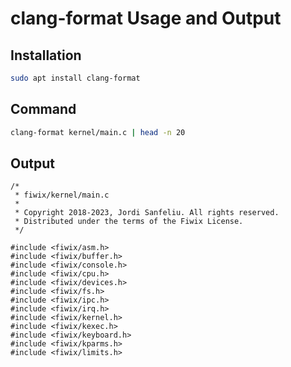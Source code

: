 # clang-format Usage and Output

## Installation

```bash
sudo apt install clang-format
```

## Command

```bash
clang-format kernel/main.c | head -n 20
```

## Output

```text
/*
 * fiwix/kernel/main.c
 *
 * Copyright 2018-2023, Jordi Sanfeliu. All rights reserved.
 * Distributed under the terms of the Fiwix License.
 */

#include <fiwix/asm.h>
#include <fiwix/buffer.h>
#include <fiwix/console.h>
#include <fiwix/cpu.h>
#include <fiwix/devices.h>
#include <fiwix/fs.h>
#include <fiwix/ipc.h>
#include <fiwix/irq.h>
#include <fiwix/kernel.h>
#include <fiwix/kexec.h>
#include <fiwix/keyboard.h>
#include <fiwix/kparms.h>
#include <fiwix/limits.h>
```
